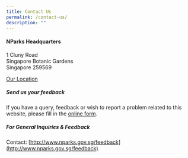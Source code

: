 ```yaml
---
title: Contact Us
permalink: /contact-us/
description: ""
---
```



#### NParks Headquarters
1 Cluny Road  
Singapore Botanic Gardens  
Singapore 259569

[Our Location](https://goo.gl/maps/EFF9uEqtTwu6ZQ2B6)


##### Send us your feedback
If you have a query, feedback or wish to report a problem related to this website, please fill in the [online form](https://www.nparks.gov.sg/contact-us).

##### For General Inquiries & Feedback
Contact: [http://www.nparks.gov.sg/feedback](http://www.nparks.gov.sg/feedback)